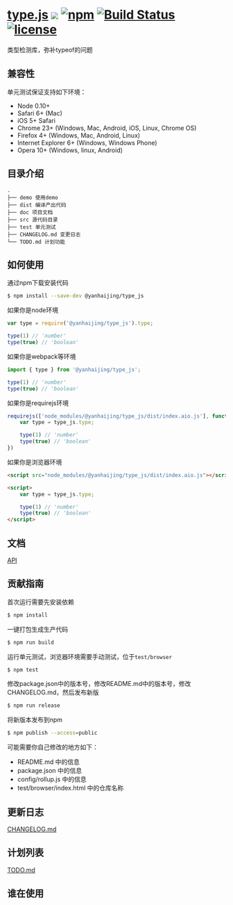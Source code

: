 # [type.js](https://github.com/yanhaijing/type.js) [![](https://img.shields.io/badge/Powered%20by-jslib%20base-brightgreen.svg)](https://github.com/yanhaijing/type.js) [![npm](https://img.shields.io/badge/npm-0.1.0-orange.svg)](https://www.npmjs.com/package/type_js) [![Build Status](https://travis-ci.org/yanhaijing/type.js.svg?branch=master)](https://travis-ci.org/yanhaijing/type.js) [![license](https://img.shields.io/badge/license-MIT-blue.svg)](https://github.com/yanhaijing/type.js/blob/master/LICENSE)
类型检测库，弥补typeof的问题

## 兼容性
单元测试保证支持如下环境：

- Node 0.10+
- Safari 6+ (Mac)
- iOS 5+ Safari
- Chrome 23+ (Windows, Mac, Android, iOS, Linux, Chrome OS)
- Firefox 4+ (Windows, Mac, Android, Linux)
- Internet Explorer 6+ (Windows, Windows Phone)
- Opera 10+ (Windows, linux, Android)

## 目录介绍

```
.
├── demo 使用demo
├── dist 编译产出代码
├── doc 项目文档
├── src 源代码目录
├── test 单元测试
├── CHANGELOG.md 变更日志
└── TODO.md 计划功能
```

## 如何使用
通过npm下载安装代码

```bash
$ npm install --save-dev @yanhaijing/type_js
```

如果你是node环境

```js
var type = require('@yanhaijing/type_js').type;

type(1) // 'number'
type(true) // 'boolean'
```

如果你是webpack等环境

```js
import { type } from '@yanhaijing/type_js';

type(1) // 'number'
type(true) // 'boolean'
```

如果你是requirejs环境

```js
requirejs(['node_modules/@yanhaijing/type_js/dist/index.aio.js'], function (type_js) {
    var type = type_js.type;

    type(1) // 'number'
    type(true) // 'boolean'
})
```

如果你是浏览器环境

```html
<script src="node_modules/@yanhaijing/type_js/dist/index.aio.js"></script>

<script>
    var type = type_js.type;

    type(1) // 'number'
    type(true) // 'boolean'
</script>
```

## 文档
[API](./doc/api.md)

## 贡献指南
首次运行需要先安装依赖

```bash
$ npm install
```

一键打包生成生产代码

```bash
$ npm run build
```

运行单元测试，浏览器环境需要手动测试，位于`test/browser`

```bash
$ npm test
```

修改package.json中的版本号，修改README.md中的版本号，修改CHANGELOG.md，然后发布新版

```bash
$ npm run release
```

将新版本发布到npm

```bash
$ npm publish --access=public
```

可能需要你自己修改的地方如下：

- README.md 中的信息
- package.json 中的信息
- config/rollup.js 中的信息
- test/browser/index.html 中的仓库名称

## 更新日志
[CHANGELOG.md](./CHANGELOG.md)

## 计划列表
[TODO.md](./TODO.md)

## 谁在使用
